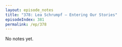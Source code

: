 ```yaml
---
layout: episode_notes
title: "378: Lea Schrumpf — Entering Our Stories"
episodeIndex: 381
permalink: /ep/378
---
```

No notes yet.

